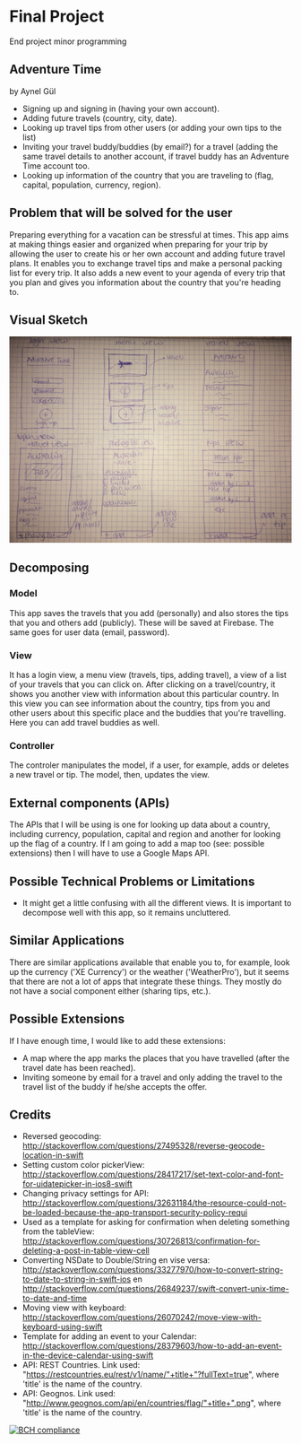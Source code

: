 # Final Project
End project minor programming

## Adventure Time
by Aynel Gül

- Signing up and signing in (having your own account).
- Adding future travels (country, city, date).
- Looking up travel tips from other users (or adding your own tips to the list)
- Inviting your travel buddy/buddies (by email?) for a travel (adding the same travel details to another account, if travel buddy has an Adventure Time account too.
- Looking up information of the country that you are traveling to (flag, capital, population, currency, region).


## Problem that will be solved for the user
Preparing everything for a vacation can be stressful at times. This app aims at making things easier and organized when preparing for your trip by allowing the user to create his or her own account and adding future travel plans. It enables you to exchange travel tips and make a personal packing list for every trip. It also adds a new event to your agenda of every trip that you plan and gives you information about the country that you're heading to.


## Visual Sketch

<img src="https://github.com/Aynelgul/finalproject/blob/master/finalproject/Doc/Sketches.jpg">



## Decomposing
### Model
This app saves the travels that you add (personally) and also stores the tips that you and others add (publicly). These will be saved at Firebase. The same goes for user data (email, password).

### View
It has a login view, a menu view (travels, tips, adding travel), a view of a list of your travels that you can click on. After clicking on a travel/country, it shows you another view with information about this particular country. In this view you can see information about the country, tips from you and other users about this specific place and the buddies that you're travelling. Here you can add travel buddies as well.

### Controller
The controler manipulates the model, if a user, for example, adds or deletes a new travel or tip. The model, then, updates the view.


## External components (APIs)
The APIs that I will be using is one for looking up data about a country, including currency, population, capital and region and another for looking up the flag of a country. 
If I am going to add a map too (see: possible extensions) then I will have to use a Google Maps API.


## Possible Technical Problems or Limitations
- It might get a little confusing with all the different views. It is important to decompose well with this app, so it remains uncluttered. 


## Similar Applications
There are similar applications available that enable you to, for example, look up the currency ('XE Currency') or the weather ('WeatherPro'), but it seems that there are not a lot of apps that integrate these things. They mostly do not have a social component either (sharing tips, etc.).


## Possible Extensions
If I have enough time, I would like to add these extensions:

- A map where the app marks the places that you have travelled (after the travel date has been reached).
- Inviting someone by email for a travel and only adding the travel to the travel list of the buddy if he/she accepts the offer.

## Credits
- Reversed geocoding: http://stackoverflow.com/questions/27495328/reverse-geocode-location-in-swift
- Setting custom color pickerView: http://stackoverflow.com/questions/28417217/set-text-color-and-font-for-uidatepicker-in-ios8-swift
- Changing privacy settings for API: http://stackoverflow.com/questions/32631184/the-resource-could-not-be-loaded-because-the-app-transport-security-policy-requi
- Used as a template for asking for confirmation when deleting something from the tableView: http://stackoverflow.com/questions/30726813/confirmation-for-deleting-a-post-in-table-view-cell
- Converting NSDate to Double/String en vise versa: http://stackoverflow.com/questions/33277970/how-to-convert-string-to-date-to-string-in-swift-ios en http://stackoverflow.com/questions/26849237/swift-convert-unix-time-to-date-and-time
- Moving view with keyboard: http://stackoverflow.com/questions/26070242/move-view-with-keyboard-using-swift
- Template for adding an event to your Calendar: http://stackoverflow.com/questions/28379603/how-to-add-an-event-in-the-device-calendar-using-swift
- API: REST Countries. Link used: "https://restcountries.eu/rest/v1/name/"+title+"?fullText=true", where 'title' is the name of the country.
- API: Geognos. Link used: "http://www.geognos.com/api/en/countries/flag/"+title+".png", where 'title' is the name of the country.

[![BCH compliance](https://bettercodehub.com/edge/badge/Aynelgul/finalproject)](https://bettercodehub.com)
